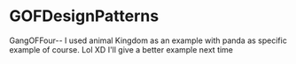 # GOFDesignPatterns

GangOFFour-- I used animal Kingdom as an example with panda as specific example of course. Lol
XD I'll give a better example next time
